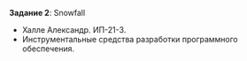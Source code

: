 **Задание 2**: Snowfall
-  Халле Александр. ИП-21-3.
-  Инструментальные средства разработки программного обеспечения.
